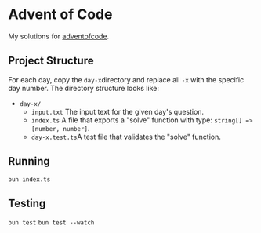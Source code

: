 # Advent of Code

My solutions for [adventofcode](https://adventofcode.com/).

## Project Structure

For each day, copy the `day-x`directory and replace all `-x` with the specific day number. The directory structure
looks like:

- `day-x/`
  - `input.txt` The input text for the given day's question.
  - `index.ts` A file that exports a "solve" function with type: `string[] => [number, number]`.
  - `day-x.test.ts`A test file that validates the "solve" function.

## Running

`bun index.ts`

## Testing

`bun test`
`bun test --watch`